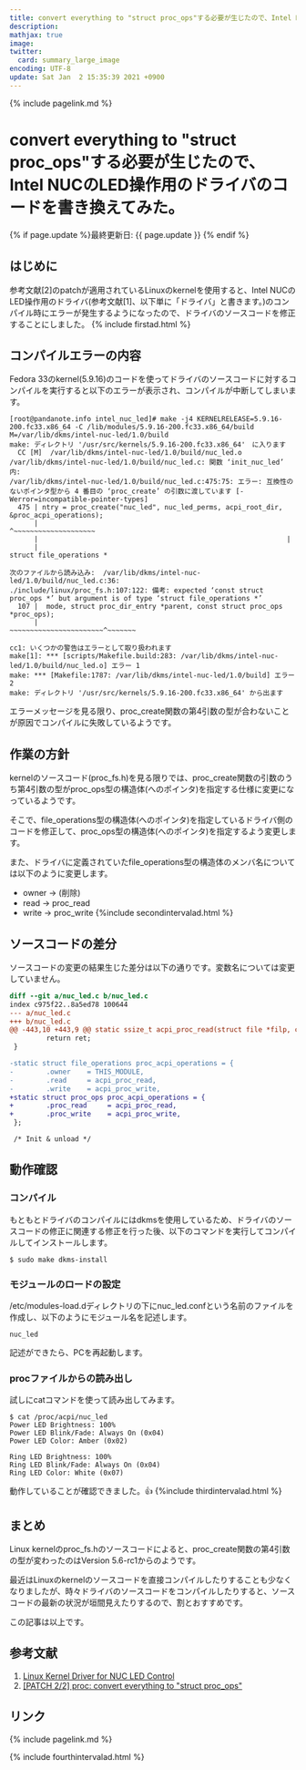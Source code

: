 ```yaml
---
title: convert everything to "struct proc_ops"する必要が生じたので、Intel NUCのLED操作用のドライバのコードを書き換えてみた。 - panda大学習帳外伝
description: 
mathjax: true
image: 
twitter: 
  card: summary_large_image
encoding: UTF-8
update: Sat Jan  2 15:35:39 2021 +0900
---
```

{% include pagelink.md %}
# convert everything to "struct proc_ops"する必要が生じたので、Intel NUCのLED操作用のドライバのコードを書き換えてみた。
{% if page.update %}最終更新日: {{ page.update }} {% endif %}
## はじめに
参考文献[2]のpatchが適用されているLinuxのkernelを使用すると、Intel NUCのLED操作用のドライバ(参考文献[1]、以下単に「ドライバ」と書きます。)のコンパイル時にエラーが発生するようになったので、ドライバのソースコードを修正することにしました。
{% include firstad.html %}
## コンパイルエラーの内容
Fedora 33のkernel(5.9.16)のコードを使ってドライバのソースコードに対するコンパイルを実行すると以下のエラーが表示され、コンパイルが中断してしまいます。
```
[root@pandanote.info intel_nuc_led]# make -j4 KERNELRELEASE=5.9.16-200.fc33.x86_64 -C /lib/modules/5.9.16-200.fc33.x86_64/build M=/var/lib/dkms/intel-nuc-led/1.0/build
make: ディレクトリ '/usr/src/kernels/5.9.16-200.fc33.x86_64'　に入ります
  CC [M]  /var/lib/dkms/intel-nuc-led/1.0/build/nuc_led.o
/var/lib/dkms/intel-nuc-led/1.0/build/nuc_led.c: 関数 ‘init_nuc_led’ 内:
/var/lib/dkms/intel-nuc-led/1.0/build/nuc_led.c:475:75: エラー: 互換性のないポインタ型から 4 番目の ‘proc_create’ の引数に渡しています [-Werror=incompatible-pointer-types]
  475 | ntry = proc_create("nuc_led", nuc_led_perms, acpi_root_dir, &proc_acpi_operations);
      |                                                             ^~~~~~~~~~~~~~~~~~~~~
      |                                                             |
      |                                                             struct file_operations *

次のファイルから読み込み:  /var/lib/dkms/intel-nuc-led/1.0/build/nuc_led.c:36:
./include/linux/proc_fs.h:107:122: 備考: expected ‘const struct proc_ops *’ but argument is of type ‘struct file_operations *’
  107 |  mode, struct proc_dir_entry *parent, const struct proc_ops *proc_ops);
      |                                       ~~~~~~~~~~~~~~~~~~~~~~~^~~~~~~~

cc1: いくつかの警告はエラーとして取り扱われます
make[1]: *** [scripts/Makefile.build:283: /var/lib/dkms/intel-nuc-led/1.0/build/nuc_led.o] エラー 1
make: *** [Makefile:1787: /var/lib/dkms/intel-nuc-led/1.0/build] エラー 2
make: ディレクトリ '/usr/src/kernels/5.9.16-200.fc33.x86_64' から出ます
```
エラーメッセージを見る限り、proc_create関数の第4引数の型が合わないことが原因でコンパイルに失敗しているようです。
## 作業の方針
kernelのソースコード(proc_fs.h)を見る限りでは、proc_create関数の引数のうち第4引数の型がproc_ops型の構造体(へのポインタ)を指定する仕様に変更になっているようです。

そこで、file_operations型の構造体(へのポインタ)を指定しているドライバ側のコードを修正して、proc_ops型の構造体(へのポインタ)を指定するよう変更します。

また、ドライバに定義されていたfile_operations型の構造体のメンバ名については以下のように変更します。
- owner → (削除)
- read → proc_read
- write → proc_write
{%include secondintervalad.html %}
## ソースコードの差分
ソースコードの変更の結果生じた差分は以下の通りです。変数名については変更していません。
```diff
diff --git a/nuc_led.c b/nuc_led.c
index c975f22..8a5ed78 100644
--- a/nuc_led.c
+++ b/nuc_led.c
@@ -443,10 +443,9 @@ static ssize_t acpi_proc_read(struct file *filp, char __user *buff,
         return ret;
 }

-static struct file_operations proc_acpi_operations = {
-        .owner    = THIS_MODULE,
-        .read     = acpi_proc_read,
-        .write    = acpi_proc_write,
+static struct proc_ops proc_acpi_operations = {
+        .proc_read     = acpi_proc_read,
+        .proc_write    = acpi_proc_write,
 };

 /* Init & unload */
```
## 動作確認
### コンパイル
もともとドライバのコンパイルにはdkmsを使用しているため、ドライバのソースコードの修正に関連する修正を行った後、以下のコマンドを実行してコンパイルしてインストールします。
```
$ sudo make dkms-install
```
### モジュールのロードの設定
/etc/modules-load.dディレクトリの下にnuc_led.confという名前のファイルを作成し、以下のようにモジュール名を記述します。
```
nuc_led
```

記述ができたら、PCを再起動します。
### procファイルからの読み出し
試しにcatコマンドを使って読み出してみます。
```
$ cat /proc/acpi/nuc_led
Power LED Brightness: 100%
Power LED Blink/Fade: Always On (0x04)
Power LED Color: Amber (0x02)

Ring LED Brightness: 100%
Ring LED Blink/Fade: Always On (0x04)
Ring LED Color: White (0x07)
```
動作していることが確認できました。👍
{%include thirdintervalad.html %}
## まとめ
Linux kernelのproc_fs.hのソースコードによると、proc_create関数の第4引数の型が変わったのはVersion 5.6-rc1からのようです。

最近はLinuxのkernelのソースコードを直接コンパイルしたりすることも少なくなりましたが、時々ドライバのソースコードをコンパイルしたりすると、ソースコードの最新の状況が垣間見えたりするので、割とおすすめです。

この記事は以上です。
## 参考文献
1. [Linux Kernel Driver for NUC LED Control](https://nucblog.net/2017/05/linux-kernel-driver-for-nuc-led-control/)
1. [\[PATCH 2/2\] proc: convert everything to "struct proc_ops"](https://lore.kernel.org/netdev/20191225172546.GB13378@avx2/)

## リンク
{% include pagelink.md %}

{% include fourthintervalad.html %}
